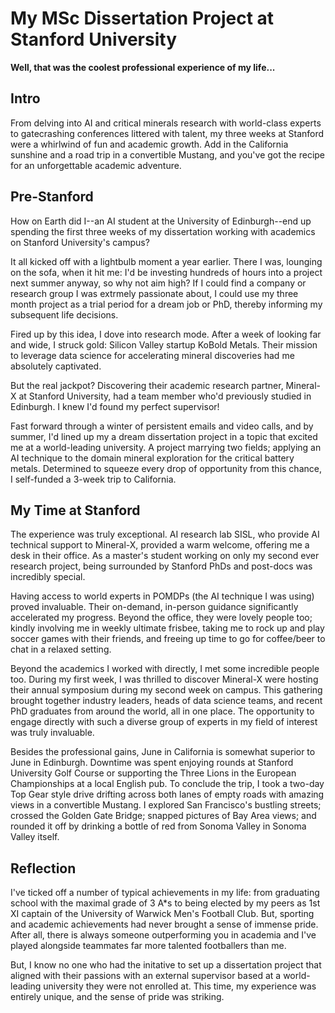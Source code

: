 # My MSc Dissertation Project at Stanford University

**Well, that was the coolest professional experience of my life...**

## Intro

From delving into AI and critical minerals research with world-class experts to gatecrashing conferences littered with talent, my three weeks at Stanford were a whirlwind of fun and academic growth. Add in the California sunshine and a road trip in a convertible Mustang, and you've got the recipe for an unforgettable academic adventure.

## Pre-Stanford

How on Earth did I--an AI student at the University of Edinburgh--end up spending the first three weeks of my dissertation working with academics on Stanford University's campus?

It all kicked off with a lightbulb moment a year earlier. There I was, lounging on the sofa, when it hit me: I'd be investing hundreds of hours into a project next summer anyway, so why not aim high? If I could find a company or research group I was extrmely passionate about, I could use my three month project as a trial period for a dream job or PhD, thereby informing my subsequent life decisions.

Fired up by this idea, I dove into research mode. After a week of looking far and wide, I struck gold: Silicon Valley startup KoBold Metals. Their mission to leverage data science for accelerating mineral discoveries had me absolutely captivated.

But the real jackpot? Discovering their academic research partner, Mineral-X at Stanford University, had a team member who'd previously studied in Edinburgh. I knew I'd found my perfect supervisor!

Fast forward through a winter of persistent emails and video calls, and by summer, I'd lined up my a dream dissertation project in a topic that excited me at a world-leading university. A project marrying two fields; applying an AI technique to the domain mineral exploration for the critical battery metals. Determined to squeeze every drop of opportunity from this chance, I self-funded a 3-week trip to California.

## My Time at Stanford

The experience was truly exceptional. AI research lab SISL, who provide AI technical support to Mineral-X, provided a warm welcome, offering me a desk in their office. As a master's student working on only my second ever research project, being surrounded by Stanford PhDs and post-docs was incredibly special.

Having access to world experts in POMDPs (the AI technique I was using) proved invaluable. Their on-demand, in-person guidance significantly accelerated my progress. Beyond the office, they were lovely people too; kindly involving me in weekly ultimate frisbee, taking me to rock up and play soccer games with their friends, and freeing up time to go for coffee/beer to chat in a relaxed setting.

Beyond the academics I worked with directly, I met some incredible people too. During my first week, I was thrilled to discover Mineral-X were hosting their annual symposium during my second week on campus. This gathering brought together industry leaders, heads of data science teams, and recent PhD graduates from around the world, all in one place. The opportunity to engage directly with such a diverse group of experts in my field of interest was truly invaluable.

Besides the professional gains, June in California is somewhat superior to June in Edinburgh. Downtime was spent enjoying rounds at Stanford University Golf Course or supporting the Three Lions in the European Championships at a local English pub. To conclude the trip, I took a two-day Top Gear style drive drifting across both lanes of empty roads with amazing views in a convertible Mustang. I explored San Francisco's bustling streets; crossed the Golden Gate Bridge; snapped pictures of Bay Area views; and rounded it off by drinking a bottle of red from Sonoma Valley in Sonoma Valley itself.

## Reflection

I've ticked off a number of typical achievements in my life: from graduating school with the maximal grade of 3 A*s to being elected by my peers as 1st XI captain of the University of Warwick Men's Football Club. But, sporting and academic achievements had never brought a sense of immense pride. After all, there is always someone outperforming you in academia and I've played alongside teammates far more talented footballers than me.

But, I know no one who had the initative to set up a dissertation project that aligned with their passions with an external supervisor based at a world-leading university they were not enrolled at. This time, my experience was entirely unique, and the sense of pride was striking.